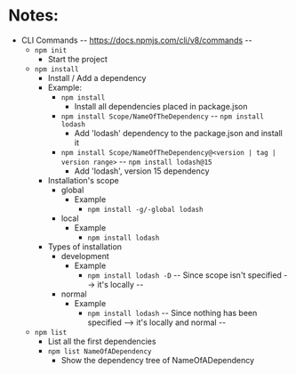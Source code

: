 # Notes:
* CLI Commands -- https://docs.npmjs.com/cli/v8/commands --
  * `npm init` 
    * Start the project
  * `npm install`
    * Install / Add a dependency 
    * Example: 
      * `npm install`
        * Install all dependencies placed in package.json
      * `npm install Scope/NameOfTheDependency` -- `npm install lodash` 
        * Add 'lodash' dependency to the package.json and install it 
      * `npm install Scope/NameOfTheDependency@<version | tag | version range>` -- `npm install lodash@15`
        * Add 'lodash', version 15 dependency
    * Installation's scope
      * global
        * Example
          * `npm install -g/-global lodash`
      * local
        * Example
          * `npm install lodash`
    * Types of installation
      * development
        * Example
          * `npm install lodash -D` -- Since scope isn't specified --> it's locally --
      * normal
        * Example
          * `npm install lodash` -- Since nothing has been specified --> it's locally and normal --
  * `npm list`
    * List all the first dependencies
    * `npm list NameOfADependency`
      * Show the dependency tree of NameOfADependency 
 


